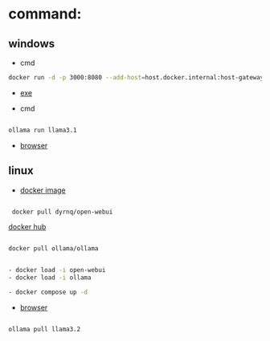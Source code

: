 # command:

## windows 

- cmd

```bash
docker run -d -p 3000:8080 --add-host=host.docker.internal:host-gateway -v open-webui:/app/backend/data --name open-webui --restart always ghcr.io/open-webui/open-webui:main
```

- [ exe ](https://ollama.com/)

- cmd
 
```bash

ollama run llama3.1

```

- [ browser ](http://localhost:3000)

  


## linux 

- [ docker image ](https://hub.docker.com/r/dyrnq/open-webui)

```bash

 docker pull dyrnq/open-webui
```

[ docker hub ](https://hub.docker.com/r/ollama/ollama/tags)

```bash

docker pull ollama/ollama

```

```bash

- docker load -i open-webui
- docker load -i ollama

- docker compose up -d

```

- [ browser ](http://localhost:3000)

```bash

ollama pull llama3.2

```
